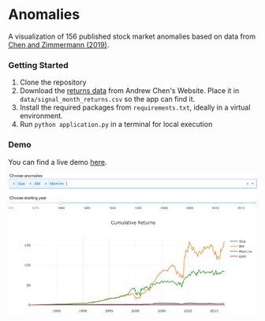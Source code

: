 # Anomalies
A visualization of 156 published stock market anomalies based on data from 
[Chen and Zimmermann (2019)](https://papers.ssrn.com/sol3/papers.cfm?abstract_id=2802357).

### Getting Started

1) Clone the repository
2) Download the 
[returns data](https://drive.google.com/open?id=0ByAFEgH1yFDCU3dZNWRXb0xZdFU) 
from Andrew Chen's Website. Place it in `data/signal_month_returns.csv` so the app can find it. 
3) Install the required packages from `requirements.txt`, ideally in a virtual environment.
4) Run `python application.py` in a terminal for local execution

### Demo

You can find a live demo [here](https://anomalies.maximilianeber.com).  

![Screenshot from anomalies.maximilianeber.com](screenshot.png)
